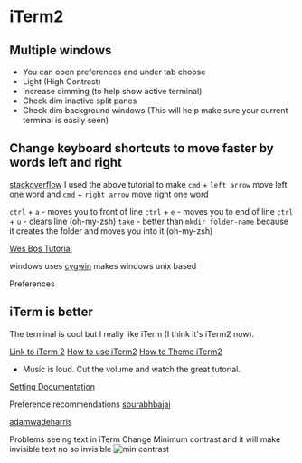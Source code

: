# iTerm2

## Multiple windows
* You can open preferences and under tab choose
* Light (High Contrast)
* Increase dimming (to help show active terminal)
* Check dim inactive split panes
* Check dim background windows
(This will help make sure your current terminal is easily seen)


## Change keyboard shortcuts to move faster by words left and right
[stackoverflow](http://stackoverflow.com/questions/81272/is-there-any-way-in-the-os-x-terminal-to-move-the-cursor-word-by-word/8250989#8250989)
I used the above tutorial to make `cmd` + `left arrow` move left one word and `cmd` + `right arrow` move right one word

`ctrl` + `a` - moves you to front of line
`ctrl` + `e` - moves you to end of line
`ctrl` + `u` - clears line (oh-my-zsh)
`take` - better than `mkdir folder-name` because it creates the folder and moves you into it (oh-my-zsh)

[Wes Bos Tutorial](https://www.youtube.com/watch?v=jnLA6yAZkaY)

windows uses [cygwin](http:/www.cygwin)
makes windows unix based

Preferences

## iTerm is better

The terminal is cool but I really like iTerm (I think it's iTerm2 now).

[Link to iTerm 2](https://www.iterm2.com/features.html)
[How to use iTerm2](https://www.youtube.com/watch?v=SoTDXeyz3AE)
[How to Theme iTerm2](https://www.youtube.com/watch?v=SoTDXeyz3AE)
* Music is loud. Cut the volume and watch the great tutorial.

[Setting Documentation](https://www.iterm2.com/documentation-preferences.html)

Preference recommendations
[sourabhbajaj](http://sourabhbajaj.com/mac-setup/iTerm/README.html)

[adamwadeharris](http://www.adamwadeharris.com/my-iterm-2-setup/)

Problems seeing text in iTerm
Change Minimum contrast and it will make invisible text no so invisible
![min contrast](https://i.imgur.com/8hZX0Ut.png)



